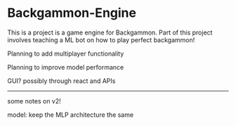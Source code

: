 # Backgammon-Engine

This is a project is a game engine for Backgammon. Part of this project involves teaching a ML bot on how to play perfect backgammon!

Planning to add multiplayer functionality

Planning to improve model performance

GUI? possibly through react and APIs

------- - - - - - - - - - - - - - - - - - - - - 

some notes on v2!

model: keep the MLP architecture the same